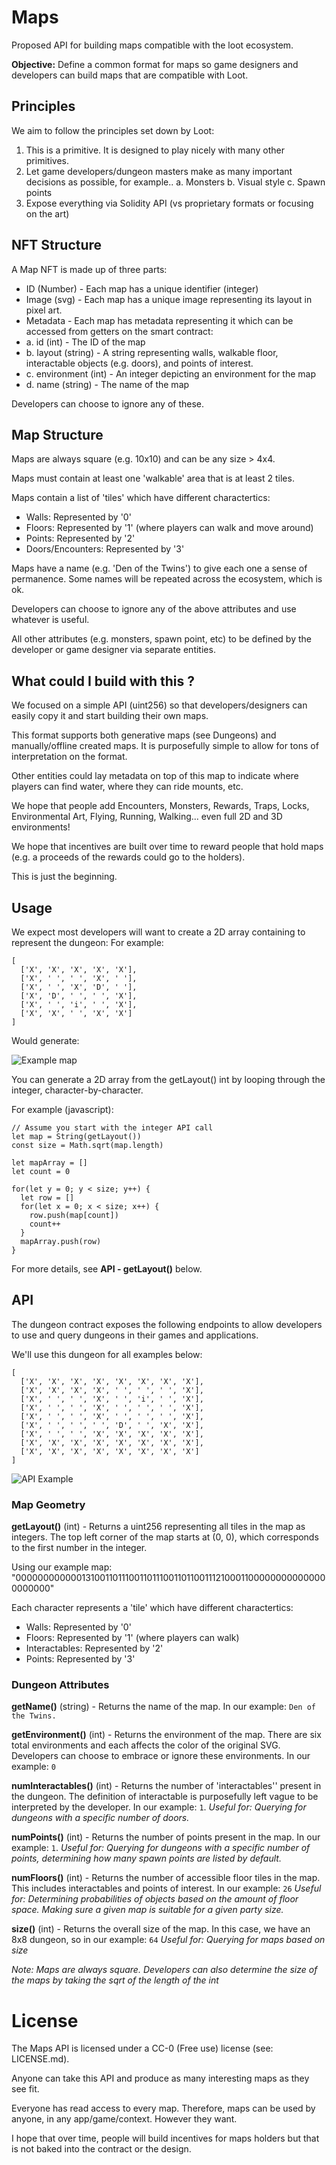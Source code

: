 # Maps
Proposed API for building maps compatible with the loot ecosystem. 

**Objective:** Define a common format for maps so game designers and developers can build maps that are compatible with Loot.

## Principles
We aim to follow the principles set down by Loot:
1. This is a primitive. It is designed to play nicely with many other primitives.
2. Let game developers/dungeon masters make as many important decisions as possible, for example.. 
  a. Monsters 
  b. Visual style 
  c. Spawn points
3. Expose everything via Solidity API (vs proprietary formats or focusing on the art)

## NFT Structure
A Map NFT is made up of three parts:

* ID (Number) - Each map has a unique identifier (integer)
* Image (svg) - Each map has a unique image representing its layout in pixel art.
* Metadata - Each map has metadata representing it which can be accessed from getters on the smart contract: 
* a. id (int) - The ID of the map 
* b. layout (string) - A string representing walls, walkable floor, interactable objects (e.g. doors), and points of interest. 
* c. environment (int) - An integer depicting an environment for the map
* d. name (string) - The name of the map

Developers can choose to ignore any of these.

## Map Structure
Maps are always square (e.g. 10x10) and can be any size > 4x4.

Maps must contain at least one 'walkable' area that is at least 2 tiles.

Maps contain a list of 'tiles' which have different charactertics:
* Walls: Represented by '0'
* Floors: Represented by '1' (where players can walk and move around)
* Points: Represented by '2'
* Doors/Encounters: Represented by '3'

Maps have a name (e.g. 'Den of the Twins') to give each one a sense of permanence. Some names will be repeated across the ecosystem, which is ok.

Developers can choose to ignore any of the above attributes and use whatever is useful.

All other attributes (e.g. monsters, spawn point, etc) to be defined by the developer or game designer via separate entities.

## What could I build with this ?
We focused on a simple API (uint256) so that developers/designers can easily copy it and start building their own maps. 

This format supports both generative maps (see Dungeons) and manually/offline created maps. It is purposefully simple to allow for tons of interpretation on the format.

Other entities could lay metadata on top of this map to indicate where players can find water, where they can ride mounts, etc. 

We hope that people add Encounters, Monsters, Rewards, Traps, Locks, Environmental Art, Flying, Running, Walking... even full 2D and 3D environments! 

We hope that incentives are built over time to reward people that hold maps (e.g. a proceeds of the rewards could go to the holders).

This is just the beginning.

## Usage
We expect most developers will want to create a 2D array containing to represent the dungeon: For example:
```
[
  ['X', 'X', 'X', 'X', 'X'],
  ['X', ' ', ' ', 'X', ' '],
  ['X', ' ', 'X', 'D', ' '],
  ['X', 'D', ' ', ' ', 'X'],
  ['X', ' ', 'i', ' ', 'X'],
  ['X', 'X', ' ', 'X', 'X']
]
```
Would generate:

![Example map](https://github.com/threepwave/dungeons/raw/names/images/array-example.png)

You can generate a 2D array from the getLayout() int by looping through the integer, character-by-character.

For example (javascript):
````
// Assume you start with the integer API call
let map = String(getLayout())
const size = Math.sqrt(map.length)

let mapArray = []
let count = 0

for(let y = 0; y < size; y++) {
  let row = []
  for(let x = 0; x < size; x++) {
    row.push(map[count])
    count++
  }
  mapArray.push(row)
}
````

For more details, see **API - getLayout()** below.

## API 

The dungeon contract exposes the following endpoints to allow developers to use and query dungeons in their games and applications.

We'll use this dungeon for all examples below:
````
[
  ['X', 'X', 'X', 'X', 'X', 'X', 'X', 'X'],
  ['X', 'X', 'X', 'X', ' ', ' ', ' ', 'X'],
  ['X', ' ', ' ', 'X', ' ', 'i', ' ', 'X'],
  ['X', ' ', ' ', 'X', ' ', ' ', ' ', 'X'],
  ['X', ' ', ' ', 'X', ' ', ' ', ' ', 'X'],
  ['X', ' ', ' ', ' ', 'D', ' ', 'X', 'X'],
  ['X', ' ', ' ', 'X', 'X', 'X', 'X', 'X'],
  ['X', 'X', 'X', 'X', 'X', 'X', 'X', 'X'],  
  ['X', 'X', 'X', 'X', 'X', 'X', 'X', 'X']
]
````

![API Example](https://github.com/threepwave/dungeons/raw/names/images/api-example.png)


### Map Geometry

**getLayout()** (int) - Returns a uint256 representing all tiles in the map as integers. The top left corner of the map starts at (0, 0), which corresponds to the first number in the integer.

Using our example map:
"00000000000013100110111001101110011011001112100011000000000000000000000"

Each character represents a 'tile' which have different charactertics:
* Walls: Represented by '0'
* Floors: Represented by '1' (where players can walk)
* Interactables: Represented by '2'
* Points: Represented by '3'


### Dungeon Attributes

**getName()** (string) - Returns the name of the map. In our example: `Den of the Twins.`

**getEnvironment()** (int) - Returns the environment of the map. There are six total environments and each affects the color of the original SVG. Developers can choose to embrace or ignore these environments. In our example: `0`

**numInteractables()** (int) - Returns the number of 'interactables'' present in the dungeon. The definition of interactable is purposefully left vague to be interpreted by the developer. In our example: `1`.
*Useful for: Querying for dungeons with a specific number of doors.*

**numPoints()** (int) - Returns the number of points present in the map. In our example: `1`.
*Useful for: Querying for dungeons with a specific number of points, determining how many spawn points are listed by default.*

**numFloors()** (int) - Returns the number of accessible floor tiles in the map. This includes interactables and points of interest. In our example: `26`
*Useful for: Determining probabilities of objects based on the amount of floor space. Making sure a given map is suitable for a given party size.*

**size()** (int) - Returns the overall size of the map. In this case, we have an 8x8 dungeon, so in our example: `64`
*Useful for: Querying for maps based on size*

*Note: Maps are always square. Developers can also determine the size of the maps by taking the sqrt of the length of the int*


# License

The Maps API is licensed under a CC-0 (Free use) license (see: LICENSE.md).

Anyone can take this API and produce as many interesting maps as they see fit.

Everyone has read access to every map. Therefore, maps can be used by anyone, in any app/game/context. However they want. 

I hope that over time, people will build incentives for maps holders but that is not baked into the contract or the design.